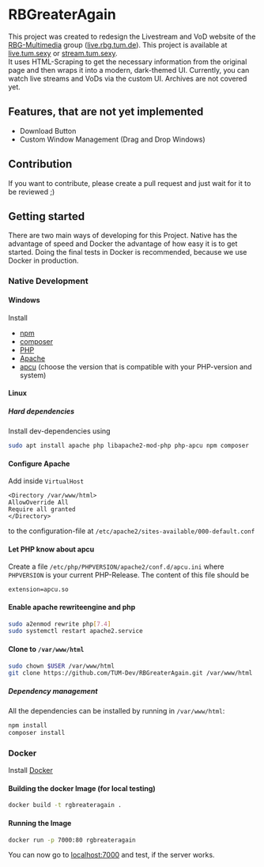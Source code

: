 # RBGreaterAgain

This project was created to redesign the Livestream and VoD website of the [RBG-Multimedia](https://www.in.tum.de/rbg) group ([live.rbg.tum.de](https://live.rbg.tum.de/)).
This project is available at [live.tum.sexy](https://live.tum.sexy) or [stream.tum.sexy](https://stream.tum.sexy).  
It uses HTML-Scraping to get the necessary information from the original page and then wraps it into a modern, dark-themed UI.
Currently, you can watch live streams and VoDs via the custom UI. Archives are not covered yet.

## Features, that are not yet implemented
- Download Button
- Custom Window Management (Drag and Drop Windows)

## Contribution
If you want to contribute, please create a pull request and just wait for it to be reviewed ;)

## Getting started
There are two main ways of developing for this Project. Native has the advantage of speed and Docker the advantage of how easy it is to get started.
Doing the final tests in Docker is recommended, because we use Docker in production.
### Native Development
#### Windows
Install 
- [npm](https://www.npmjs.com/get-npm)
- [composer](https://getcomposer.org/)
- [PHP](https://www.php.net/)
- [Apache](https://sourceforge.net/projects/wampserver/)
- [apcu](http://pecl.php.net/package/APCu) (choose the version that is compatible with your PHP-version and system)

#### Linux
##### Hard dependencies
Install dev-dependencies using
```bash
sudo apt install apache php libapache2-mod-php php-apcu npm composer
```

#### Configure Apache
Add inside `VirtualHost`
```apacheconf
<Directory /var/www/html>
AllowOverride All
Require all granted
</Directory>
```
to the configuration-file at `/etc/apache2/sites-available/000-default.conf`

#### Let PHP know about apcu
Create a file `/etc/php/PHPVERSION/apache2/conf.d/apcu.ini` where `PHPVERSION` is your current PHP-Release. The content of this file should be
```apacheconf
extension=apcu.so
```

#### Enable apache rewriteengine and php
```bash
sudo a2enmod rewrite php[7.4]
sudo systemctl restart apache2.service
```

#### Clone to `/var/www/html`
```bash
sudo chown $USER /var/www/html
git clone https://github.com/TUM-Dev/RBGreaterAgain.git /var/www/html
```
##### Dependency management
All the dependencies can be installed by running in `/var/www/html`: 
```bash
npm install
composer install
```

### Docker
Install  [Docker](https://docs.docker.com/get-docker/)
#### Building the docker Image (for local testing)
```bash
docker build -t rgbreateragain .
```

#### Running the Image
```bash
docker run -p 7000:80 rgbreateragain
```
You can now go to [localhost:7000](http://localhost:7000/) and test, if the server works.